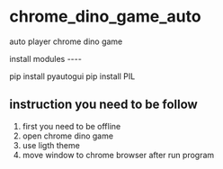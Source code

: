 # chrome_dino_game_auto
auto player chrome dino game

install modules ----

pip install pyautogui
pip install PIL

instruction you need to be follow
---------
1. first you need to be offline
2. open chrome dino game
3. use ligth theme
4. move window to chrome browser after run program 
